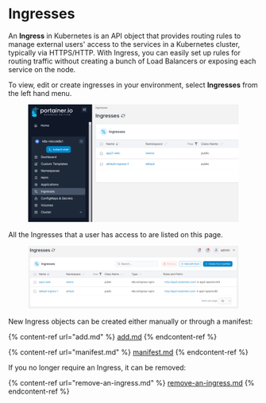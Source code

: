 # Ingresses

An **Ingress** in Kubernetes is an API object that provides routing rules to manage external users' access to the services in a Kubernetes cluster, typically via HTTPS/HTTP. With Ingress, you can easily set up rules for routing traffic without creating a bunch of Load Balancers or exposing each service on the node.

To view, edit or create ingresses in your environment, select **Ingresses** from the left hand menu.

<figure><img src="../../../.gitbook/assets/image (2).png" alt=""><figcaption></figcaption></figure>

All the Ingresses that a user has access to are listed on this page.&#x20;

<figure><img src="../../../.gitbook/assets/image (1).png" alt=""><figcaption></figcaption></figure>

New Ingress objects can be created either manually or through a manifest:

{% content-ref url="add.md" %}
[add.md](add.md)
{% endcontent-ref %}

{% content-ref url="manifest.md" %}
[manifest.md](manifest.md)
{% endcontent-ref %}

If you no longer require an Ingress, it can be removed:

{% content-ref url="remove-an-ingress.md" %}
[remove-an-ingress.md](remove-an-ingress.md)
{% endcontent-ref %}
